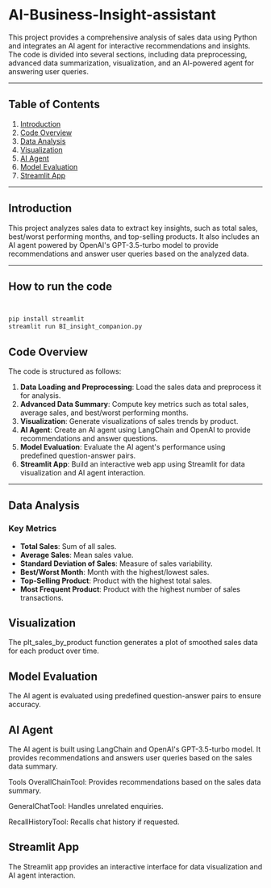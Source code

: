 # AI-Business-Insight-assistant

This project provides a comprehensive analysis of sales data using Python and integrates an AI agent for interactive recommendations and insights. The code is divided into several sections, including data preprocessing, advanced data summarization, visualization, and an AI-powered agent for answering user queries.

---

## Table of Contents
1. [Introduction](#introduction)
2. [Code Overview](#code-overview)
3. [Data Analysis](#data-analysis)
4. [Visualization](#visualization)
5. [AI Agent](#ai-agent)
6. [Model Evaluation](#model-evaluation)
7. [Streamlit App](#streamlit-app)

---

## Introduction
This project analyzes sales data to extract key insights, such as total sales, best/worst performing months, and top-selling products. It also includes an AI agent powered by OpenAI's GPT-3.5-turbo model to provide recommendations and answer user queries based on the analyzed data.

---
## How to run the code
```python


pip install streamlit
streamlit run BI_insight_companion.py

```

## Code Overview
The code is structured as follows:
1. **Data Loading and Preprocessing**: Load the sales data and preprocess it for analysis.
2. **Advanced Data Summary**: Compute key metrics such as total sales, average sales, and best/worst performing months.
3. **Visualization**: Generate visualizations of sales trends by product.
4. **AI Agent**: Create an AI agent using LangChain and OpenAI to provide recommendations and answer questions.
5. **Model Evaluation**: Evaluate the AI agent's performance using predefined question-answer pairs.
6. **Streamlit App**: Build an interactive web app using Streamlit for data visualization and AI agent interaction.

---

## Data Analysis
### Key Metrics
- **Total Sales**: Sum of all sales.
- **Average Sales**: Mean sales value.
- **Standard Deviation of Sales**: Measure of sales variability.
- **Best/Worst Month**: Month with the highest/lowest sales.
- **Top-Selling Product**: Product with the highest total sales.
- **Most Frequent Product**: Product with the highest number of sales transactions.

## Visualization
The plt_sales_by_product function generates a plot of smoothed sales data for each product over time.

## Model Evaluation
The AI agent is evaluated using predefined question-answer pairs to ensure accuracy.

## AI Agent
The AI agent is built using LangChain and OpenAI's GPT-3.5-turbo model. It provides recommendations and answers user queries based on the sales data summary.

Tools
OverallChainTool: Provides recommendations based on the sales data summary.

GeneralChatTool: Handles unrelated enquiries.

RecallHistoryTool: Recalls chat history if requested.


## Streamlit App
The Streamlit app provides an interactive interface for data visualization and AI agent interaction.


